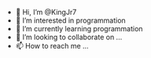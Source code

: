 - 👋 Hi, I’m @KingJr7
- 👀 I’m interested in programmation
- 🌱 I’m currently learning programmation
- 💞️ I’m looking to collaborate on ...
- 📫 How to reach me ...

<!---
KingJr7/KingJr7 is a ✨ special ✨ repository because its `README.md` (this file) appears on your GitHub profile.
You can click the Preview link to take a look at your changes.
--->
